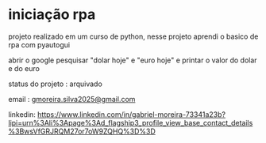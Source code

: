 # iniciação rpa
projeto realizado em um curso de python, nesse projeto aprendi o basico de rpa com pyautogui

abrir o google pesquisar "dolar hoje" e "euro hoje" e printar o valor do dolar e do euro

status do projeto : arquivado

email : gmoreira.silva2025@gmail.com


linkedin: https://www.linkedin.com/in/gabriel-moreira-73341a23b?lipi=urn%3Ali%3Apage%3Ad_flagship3_profile_view_base_contact_details%3BwsVfGRJRQM27or7oW9ZQHQ%3D%3D
